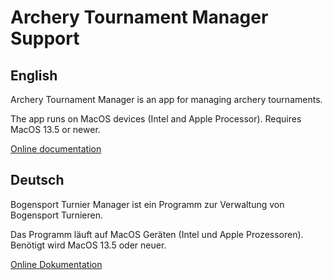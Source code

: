 # Archery Tournament Manager Support

## English
Archery Tournament Manager is an app for managing archery tournaments.

The app runs on MacOS devices (Intel and Apple Processor). Requires MacOS 13.5 or newer.

[Online documentation](https://github.com/dsasp/ArcheryTournamentManagerSupport/wiki/Documentation-English)

## Deutsch
Bogensport Turnier Manager ist ein Programm zur Verwaltung von Bogensport Turnieren. 

Das Programm läuft auf MacOS Geräten (Intel und Apple Prozessoren). Benötigt wird MacOS 13.5 oder neuer.

[Online Dokumentation](https://github.com/dsasp/Easy3DScoreSupport/wiki/Dokumentation-Deutsch)
